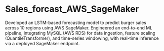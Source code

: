 # Sales_forcast_AWS_SageMaker
Developed an LSTM-based forecasting model to predict burger sales across 10 regions using AWS SageMaker. Engineered an end-to-end ML pipeline, integrating MySQL (AWS RDS) for data ingestion, feature scaling (QuantileTransformer), and time-series windowing, with real-time inference via a deployed SageMaker endpoint.
